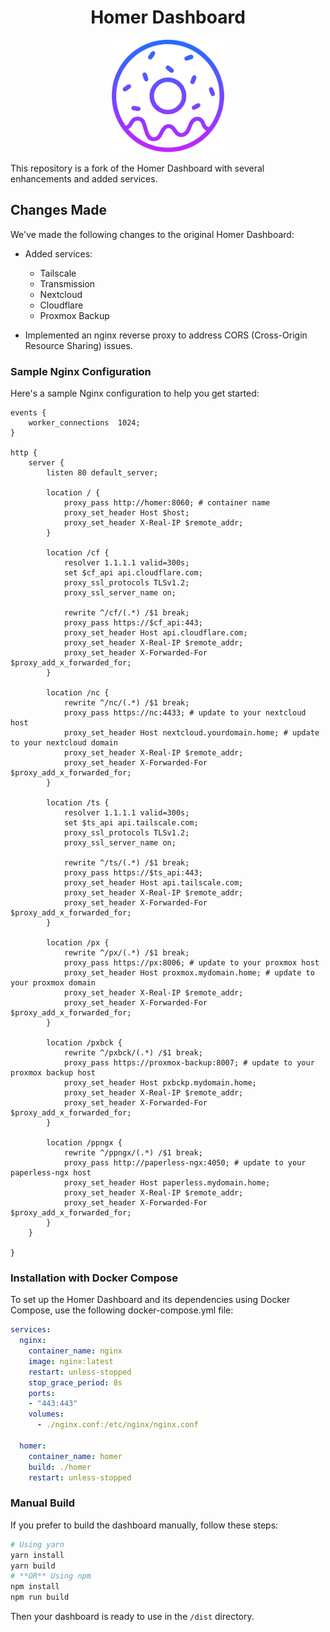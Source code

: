 <div align="center">
  <h1>Homer Dashboard</h1>
  <img src="https://raw.githubusercontent.com/bastienwirtz/homer/main/public/logo.png" alt="Homer's Donut" width="180" height="180">
</div>

This repository is a fork of the Homer Dashboard with several enhancements and added services.

## Changes Made

We've made the following changes to the original Homer Dashboard:

- Added services:
    - Tailscale
    - Transmission
    - Nextcloud
    - Cloudflare
    - Proxmox Backup

- Implemented an nginx reverse proxy to address CORS (Cross-Origin Resource Sharing) issues.

### Sample Nginx Configuration

Here's a sample Nginx configuration to help you get started:

```nginx
events {
    worker_connections  1024;
}

http {
    server {
        listen 80 default_server;

        location / {
            proxy_pass http://homer:8060; # container name
            proxy_set_header Host $host;
            proxy_set_header X-Real-IP $remote_addr;
        }

        location /cf {
            resolver 1.1.1.1 valid=300s;
            set $cf_api api.cloudflare.com;
            proxy_ssl_protocols TLSv1.2;
            proxy_ssl_server_name on;

            rewrite ^/cf/(.*) /$1 break;
            proxy_pass https://$cf_api:443;
            proxy_set_header Host api.cloudflare.com;
            proxy_set_header X-Real-IP $remote_addr;
            proxy_set_header X-Forwarded-For $proxy_add_x_forwarded_for;
        }

        location /nc {
            rewrite ^/nc/(.*) /$1 break;
            proxy_pass https://nc:4433; # update to your nextcloud host
            proxy_set_header Host nextcloud.yourdomain.home; # update to your nextcloud domain
            proxy_set_header X-Real-IP $remote_addr;
            proxy_set_header X-Forwarded-For $proxy_add_x_forwarded_for;
        }

        location /ts {
            resolver 1.1.1.1 valid=300s;
            set $ts_api api.tailscale.com;
            proxy_ssl_protocols TLSv1.2;
            proxy_ssl_server_name on;

            rewrite ^/ts/(.*) /$1 break;
            proxy_pass https://$ts_api:443;
            proxy_set_header Host api.tailscale.com;
            proxy_set_header X-Real-IP $remote_addr;
            proxy_set_header X-Forwarded-For $proxy_add_x_forwarded_for;
        }

        location /px {
            rewrite ^/px/(.*) /$1 break;
            proxy_pass https://px:8006; # update to your proxmox host
            proxy_set_header Host proxmox.mydomain.home; # update to your proxmox domain
            proxy_set_header X-Real-IP $remote_addr;
            proxy_set_header X-Forwarded-For $proxy_add_x_forwarded_for;
        }
        
        location /pxbck {
            rewrite ^/pxbck/(.*) /$1 break;
            proxy_pass https://proxmox-backup:8007; # update to your proxmox backup host
            proxy_set_header Host pxbckp.mydomain.home;
            proxy_set_header X-Real-IP $remote_addr;
            proxy_set_header X-Forwarded-For $proxy_add_x_forwarded_for;
        }

        location /ppngx {
            rewrite ^/ppngx/(.*) /$1 break;
            proxy_pass http://paperless-ngx:4050; # update to your paperless-ngx host
            proxy_set_header Host paperless.mydomain.home;
            proxy_set_header X-Real-IP $remote_addr;
            proxy_set_header X-Forwarded-For $proxy_add_x_forwarded_for;
        }
    }

}
```

### Installation with Docker Compose
To set up the Homer Dashboard and its dependencies using Docker Compose, use the following docker-compose.yml file:
```yaml
services:
  nginx:
    container_name: nginx
    image: nginx:latest
    restart: unless-stopped
    stop_grace_period: 8s
    ports:
    - "443:443"
    volumes:
      - ./nginx.conf:/etc/nginx/nginx.conf
    
  homer:
    container_name: homer
    build: ./homer
    restart: unless-stopped

```

### Manual Build
If you prefer to build the dashboard manually, follow these steps:

```bash
# Using yarn
yarn install
yarn build
# **OR** Using npm
npm install
npm run build
```

Then your dashboard is ready to use in the `/dist` directory.
